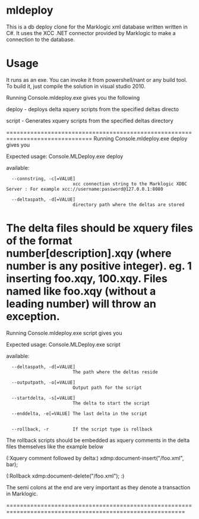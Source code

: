 mldeploy
========

This is a db deploy clone for the Marklogic xml database written written in C#.
It uses the XCC .NET connector provided by Marklogic to make a connection to the database.

Usage
==============================================================================
It runs as an exe. You can invoke it from powershell/nant or any build tool.
To build it, just compile the solution in visual studio 2010.

Running Console.mldeploy.exe gives you the following

 deploy      - deploys delta xquery scripts from the specified deltas directo

 script      - Generates xquery scripts from the specified deltas directory
 
 ===============================================================================
 Running Console.mldeploy.exe deploy gives you
 
 Expected usage: Console.MLDeploy.exe deploy <options>
 
 <options> available:
 
      --connstring, -c[=VALUE]
                             xcc connection string to the Marklogic XDBC Server : For example xcc://username:password@127.0.0.1:8080
							 
      --deltaspath, -d[=VALUE]
                             directory path where the deltas are stored

 

The delta files should be xquery files of the format number[description].xqy (where number is any positive integer).
eg. 1 inserting foo.xqy, 100.xqy. Files named like foo.xqy (without a leading number) will throw an exception.
=====================================================================================================
Running Console.mldeploy.exe script gives you

 
Expected usage: Console.MLDeploy.exe script <options>

<options> available:

      --deltaspath, -d[=VALUE]
                             The path where the deltas reside
							 
      --outputpath, -o[=VALUE]
                             Output path for the script
							 
      --startdelta, -s[=VALUE]
                             The delta to start the script
							 				 
      --enddelta, -e[=VALUE] The last delta in the script
	  
	  
      --rollback, -r         If the script type is rollback
	  
	  
The rollback scripts should be embedded as xquery comments in the delta files themselves like the example below
	 
(:Xquery comment followed by delta:)
xdmp:document-insert("/foo.xml", <foo>bar</foo>);

(:Rollback
	xdmp:document-delete("/foo.xml");
:)	 


The semi colons at the end are very important as they denote a transaction in Marklogic.

==========================================================================================================